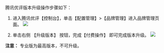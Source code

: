 ​

腾讯优评版本升级操作步骤如下：

1. 进入腾讯优评【控制台】，单击【配置管理】>【品牌管理】进入品牌管理页面。
![](https://main.qcloudimg.com/raw/5745b57a3de5e4e140a9ef18af525ebc.png)

2. 单击右侧 【升级版本】 按钮，完成【付费操作】 即可完成版本升级。
![](https://main.qcloudimg.com/raw/0745155e837ece83f28545ce1f0b8161.png)

**注意：**
专业版为最高版本，不可升级。